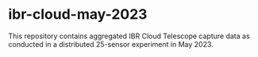 # ibr-cloud-may-2023
This repository contains aggregated IBR Cloud Telescope capture data as conducted in a distributed 25-sensor experiment in May 2023.
